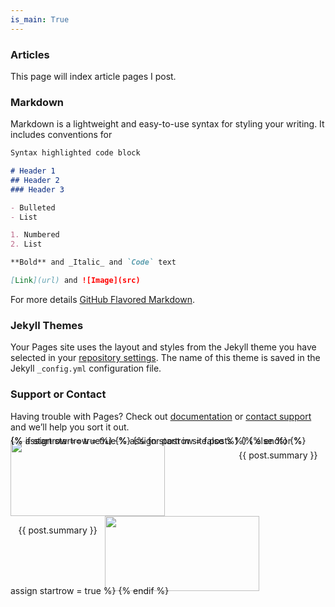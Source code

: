 ```yaml
---
is_main: True
---
```

### Articles

This page will index article pages I post.

### Markdown

Markdown is a lightweight and easy-to-use syntax for styling your writing. It includes conventions for

```markdown
Syntax highlighted code block

# Header 1
## Header 2
### Header 3

- Bulleted
- List

1. Numbered
2. List

**Bold** and _Italic_ and `Code` text

[Link](url) and ![Image](src)
```

For more details [GitHub Flavored Markdown](https://guides.github.com/features/mastering-markdown/).

### Jekyll Themes

Your Pages site uses the layout and styles from the Jekyll theme you have selected in your [repository settings](https://github.com/UncannyMisc/UncannyMisc.github.io/settings). The name of this theme is saved in the Jekyll `_config.yml` configuration file.

### Support or Contact

Having trouble with Pages? Check out [documentation](https://help.github.com/categories/github-pages-basics/) or [contact support](https://github.com/contact) and we’ll help you sort it out.

<div style = "width: -webkit-fill-available; line-height:0;">
  {% assign startrow = true %}
  {% for post in site.posts %}
    <div style = "width: 100%; float:left;">
		{% if startrow == true%}
			<div style = "width: 100%; float:left;">
				<a href="{{ post.url }}" title = "{{ post.title }}">
					<img style = "width: 70%;object-fit: cover; height: 120px; float:left;" src = "{{ post.post_image }}">
				</a>
				<div style = "width: -webkit-fill-available;">
					<p style = "text-align: center; line-height: normal;">
						{{ post.summary }}
					</p>
				</div>
			</div>
			{% assign startrow = false %}
		{% else %}
			<div style = "width: 100%; float:right;" >
				<a href="{{ post.url }}" title = "{{ post.title }}">
					<img style = "width: 70%;object-fit: cover; height: 120px; float:right;" src = "{{ post.post_image }}">
				</a>
				<div style = "width: -webkit-fill-available;" >
					<p style = "text-align: center; line-height: normal;">
						{{ post.summary }}
					</p>
				</div>
			</div>
			{% assign startrow = true %}
		{% endif %}
    </div>
  {% endfor %}
</div>